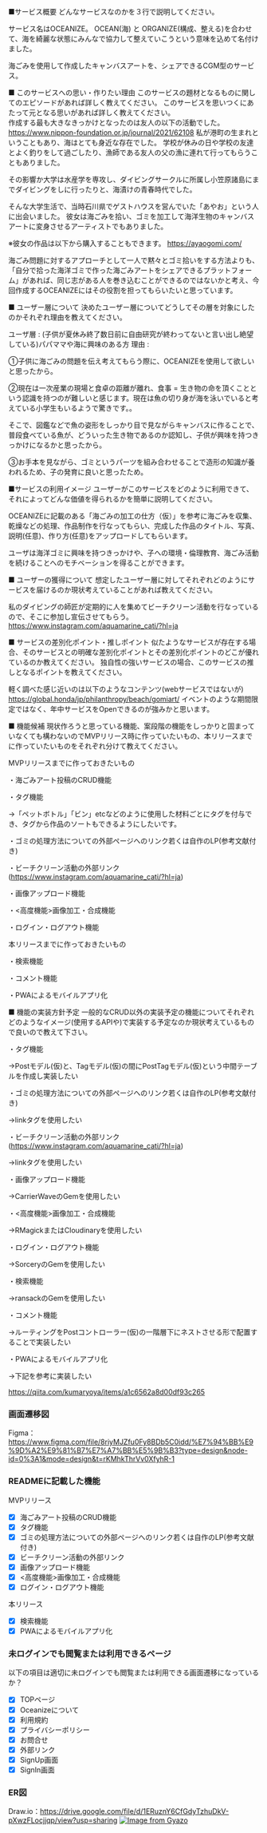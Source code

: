 ■サービス概要
どんなサービスなのかを３行で説明してください。

サービス名はOCEANIZE。 OCEAN(海) と ORGANIZE(構成、整える)を合わせて、海を綺麗な状態にみんなで協力して整えていこうという意味を込めて名付けました。

海ごみを使用して作成したキャンバスアートを、シェアできるCGM型のサービス。


■ このサービスへの思い・作りたい理由
このサービスの題材となるものに関してのエピソードがあれば詳しく教えてください。
このサービスを思いつくにあたって元となる思いがあれば詳しく教えてください。
<br>
作成する最も大きなきっかけとなったのは友人の以下の活動でした。
https://www.nippon-foundation.or.jp/journal/2021/62108
私が港町の生まれということもあり、海はとても身近な存在でした。
学校が休みの日や学校の友達とよく釣りをして過ごしたり、漁師である友人の父の漁に連れて行ってもらうこともありました。

その影響か大学は水産学を専攻し、ダイビングサークルに所属し小笠原諸島にまでダイビングをしに行ったりと、海漬けの青春時代でした。

そんな大学生活で、当時石川県でゲストハウスを営んでいた「あやお」という人に出会いました。
彼女は海ごみを拾い、ゴミを加工して海洋生物のキャンバスアートに変身させるアーティストでもありました。

※彼女の作品は以下から購入することもできます。
https://ayaogomi.com/

海ごみ問題に対するアプローチとして一人で黙々とゴミ拾いをする方法よりも、「自分で拾った海洋ゴミで作った海ごみアートをシェアできるプラットフォーム」があれば、同じ志がある人を巻き込むことができるのではないかと考え、今回作成するOCEANIZEにはその役割を担ってもらいたいと思っています。


■ ユーザー層について
決めたユーザー層についてどうしてその層を対象にしたのかそれぞれ理由を教えてください。

ユーザ層 :
(子供が夏休み終了数日前に自由研究が終わってないと言い出し絶望している)パパママや海に興味のある方
理由 :

  ①子供に海ごみの問題を伝え考えてもらう際に、OCEANIZEを使用して欲しいと思ったから。

  ②現在は一次産業の現場と食卓の距離が離れ、食事 = 生き物の命を頂くことという認識を持つのが難しいと感じます。現在は魚の切り身が海を泳いでいると考えている小学生もいるようで驚きです。。

  そこで、図鑑などで魚の姿形をしっかり目で見ながらキャンバスに作ることで、普段食べている魚が、どういった生き物であるのか認知し、子供が興味を持つきっかけになるかと思ったから。

  ③お手本を見ながら、ゴミというパーツを組み合わせることで造形の知識が養われるため、子の発育に良いと思ったため。

■サービスの利用イメージ
ユーザーがこのサービスをどのように利用できて、それによってどんな価値を得られるかを簡単に説明してください。

OCEANIZEに記載のある「海ごみの加工の仕方（仮）」を参考に海ごみを収集、乾燥などの処理、作品制作を行なってもらい、完成した作品のタイトル、写真、説明(任意)、作り方(任意)をアップロードしてもらいます。

ユーザは海洋ゴミに興味を持つきっかけや、子への環境・倫理教育、海ごみ活動を続けることへのモチベーションを得ることができます。


■ ユーザーの獲得について
想定したユーザー層に対してそれぞれどのようにサービスを届けるのか現状考えていることがあれば教えてください。

私のダイビングの師匠が定期的に人を集めてビーチクリーン活動を行なっているので、そこに参加し宣伝させてもらう。
https://www.instagram.com/aquamarine_cati/?hl=ja

■ サービスの差別化ポイント・推しポイント
似たようなサービスが存在する場合、そのサービスとの明確な差別化ポイントとその差別化ポイントのどこが優れているのか教えてください。
独自性の強いサービスの場合、このサービスの推しとなるポイントを教えてください。

軽く調べた感じ近いのは以下のようなコンテンツ(webサービスではないが)
https://global.honda/jp/philanthropy/beach/gomiart/
イベントのような期間限定ではなく、年中サービスをOpenできるのが強みかと思います。

■ 機能候補
現状作ろうと思っている機能、案段階の機能をしっかりと固まっていなくても構わないのでMVPリリース時に作っていたいもの、本リリースまでに作っていたいものをそれぞれ分けて教えてください。

MVPリリースまでに作っておきたいもの

・海ごみアート投稿のCRUD機能

・タグ機能

→「ペットボトル」「ビン」etcなどのように使用した材料ごとにタグを付与でき、タグから作品のソートもできるようにしたいです。

・ゴミの処理方法についての外部ページへのリンク若くは自作のLP(参考文献付き)

・ビーチクリーン活動の外部リンク(https://www.instagram.com/aquamarine_cati/?hl=ja)

・画像アップロード機能

・<高度機能>画像加工・合成機能

・ログイン・ログアウト機能


本リリースまでに作っておきたいもの

・検索機能

・コメント機能

・PWAによるモバイルアプリ化

■ 機能の実装方針予定
一般的なCRUD以外の実装予定の機能についてそれぞれどのようなイメージ(使用するAPIや)で実装する予定なのか現状考えているもので良いので教えて下さい。


・タグ機能

  →Postモデル(仮)と、Tagモデル(仮)の間にPostTagモデル(仮)という中間テーブルを作成し実装したい

・ゴミの処理方法についての外部ページへのリンク若くは自作のLP(参考文献付き)

  →linkタグを使用したい

・ビーチクリーン活動の外部リンク(https://www.instagram.com/aquamarine_cati/?hl=ja)

  →linkタグを使用したい

・画像アップロード機能

  →CarrierWaveのGemを使用したい

・<高度機能>画像加工・合成機能

  →RMagickまたはCloudinaryを使用したい

・ログイン・ログアウト機能

  →SorceryのGemを使用したい

  ・検索機能

  →ransackのGemを使用したい

・コメント機能

  →ルーティングをPostコントローラー(仮)の一階層下にネストさせる形で配置することで実装したい

・PWAによるモバイルアプリ化

  →下記を参考に実装したい

  https://qiita.com/kumaryoya/items/a1c6562a8d00df93c265

  ### 画面遷移図

Figma：https://www.figma.com/file/8riyMJZfu0Fy8BDb5C0idd/%E7%94%BB%E9%9D%A2%E9%81%B7%E7%A7%BB%E5%9B%B3?type=design&node-id=0%3A1&mode=design&t=rKMhkThrVv0XfyhR-1

### READMEに記載した機能

MVPリリース
- [x] 海ごみアート投稿のCRUD機能
- [x] タグ機能
- [x] ゴミの処理方法についての外部ページへのリンク若くは自作のLP(参考文献付き)
- [x] ビーチクリーン活動の外部リンク
- [x] 画像アップロード機能
- [x] <高度機能>画像加工・合成機能
- [x] ログイン・ログアウト機能

本リリース

- [x] 検索機能
- [x] PWAによるモバイルアプリ化

### 未ログインでも閲覧または利用できるページ
以下の項目は適切に未ログインでも閲覧または利用できる画面遷移になっているか？
- [x] TOPページ
- [x] Oceanizeについて
- [x] 利用規約
- [x] プライバシーポリシー
- [x] お問合せ
- [x] 外部リンク
- [x] SignUp画面
- [x] SignIn画面

### ER図
 Draw.io：https://drive.google.com/file/d/1ERuznY6CfGdyTzhuDkV-pXwzFLocjjqp/view?usp=sharing
[![Image from Gyazo](https://i.gyazo.com/62bfce6b5620491c25dc4e8694cd5ca9.png)](https://gyazo.com/62bfce6b5620491c25dc4e8694cd5ca9)


